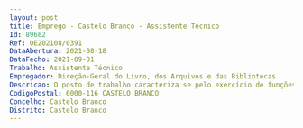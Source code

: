 ```yaml
--- 
layout: post
title: Emprego - Castelo Branco - Assistente Técnico
Id: 89682
Ref: OE202108/0391
DataAbertura: 2021-08-18
DataFecho: 2021-09-01
Trabalho: Assistente Técnico
Empregador: Direção-Geral do Livro, dos Arquivos e das Bibliotecas
Descricao: O posto de trabalho caracteriza se pelo exercício de funções na carreira geral de assistente técnico, tal como descrito no Anexo referido no n.º 2 do artigo 88.º da Lei n.º 35 2014, de 20 de junho, na sua atual redação, e pelo desenvolvimento das atividades inerentes à unidade orgânica para a qual é aberto o presente procedimento   Arquivo Distrital de Castelo Branco, designadamente    Funções de natureza executiva na área da gestão de arquivos, designadamente, ao nível do atendimento ao público presencial e não presencial, do apoio aos serviços de referência, da execução de pesquisas, da reprodução e certificação de documentos     Apoiar nos trabalhos de tratamento técnico documental da documentação (higienização, classificação, ordenação, acondicionamento, instalação, digitalização e descrição no DigitArq segundo a ISAD(G) e ODA)    Colaborar nos trabalhos de incorporação de documentação, de avaliação documental e aplicação das portarias de gestão de documentos.
CodigoPostal: 6000-116 CASTELO BRANCO
Concelho: Castelo Branco
Distrito: Castelo Branco
--- 
```

